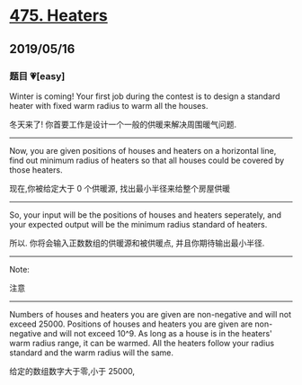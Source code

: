 # [475. Heaters](https://leetcode.com/problems/heaters/)

## 2019/05/16

### 题目 💗[easy]

Winter is coming! Your first job during the contest is to design a standard heater with fixed warm radius to warm all the houses.

冬天来了! 你首要工作是设计一个一般的供暖来解决周围暖气问题.

---

Now, you are given positions of houses and heaters on a horizontal line, find out minimum radius of heaters so that all houses could be covered by those heaters.

现在,你被给定大于 0 个供暖源, 找出最小半径来给整个房屋供暖

---

So, your input will be the positions of houses and heaters seperately, and your expected output will be the minimum radius standard of heaters.

所以. 你将会输入正数数组的供暖源和被供暖点, 并且你期待输出最小半径.

---

Note:

注意

---

Numbers of houses and heaters you are given are non-negative and will not exceed 25000.
Positions of houses and heaters you are given are non-negative and will not exceed 10^9.
As long as a house is in the heaters' warm radius range, it can be warmed.
All the heaters follow your radius standard and the warm radius will the same.

给定的数组数字大于零,小于 25000,
